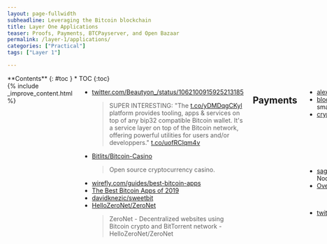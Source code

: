 ```yaml
---
layout: page-fullwidth
subheadline: Leveraging the Bitcoin blockchain
title: Layer One Applications 
teaser: Proofs, Payments, BTCPayserver, and Open Bazaar
permalink: /layer-1/applications/
categories: ["Practical"]
tags: ["Layer 1"]

---
```


<div class="row">
<div class="medium-3 medium-push-9 columns" markdown="1">
<div class="panel radius" markdown="1">
**Contents**
{: #toc }
*  TOC
{:toc}
</div>
</div><!-- /.medium-4.columns -->



<div class="medium-9 medium-pull-3 columns" markdown="1">
{% include _improve_content.html %}



* [twitter.com/Beautyon_/status/1062100915925213185](https://twitter.com/Beautyon_/status/1062100915925213185)
  > SUPER INTERESTING: "The [t.co/yDMDqgCKyl](https://t.co/yDMDqgCKyl) platform provides tooling, apps & services on top of any bip32 compatible Bitcoin wallet. It's a service layer on top of the Bitcoin network, offering powerful utilities for users and/or developpers." [t.co/uofRClqm4v](https://t.co/uofRClqm4v)
* [Bitlits/Bitcoin-Casino](https://github.com/Bitlits/Bitcoin-Casino)
  > Open source cryptocurrency casino. 
* [wirefly.com/guides/best-bitcoin-apps](https://www.wirefly.com/guides/best-bitcoin-apps)
* [The Best Bitcoin Apps of 2019](https://www.wirefly.com/guides/best-bitcoin-apps)
* [davidknezic/sweetbit](https://github.com/davidknezic/sweetbit)
* [HelloZeroNet/ZeroNet](https://github.com/HelloZeroNet/ZeroNet)
  > ZeroNet - Decentralized websites using Bitcoin crypto and BitTorrent network - HelloZeroNet/ZeroNet

## Payments

* [alexk111/awesome-bitcoin-payment-processors](https://github.com/alexk111/awesome-bitcoin-payment-processors)
* [blockchain/thunder](https://github.com/blockchain/thunder) - Off-Chain Bitcoin payments using smart contracts
* [cryptoapi/Payment-Gateway](https://github.com/cryptoapi/Payment-Gateway)
  > Bitcoin/Altcoins PHP Payment Class. It supports Bitcoin BitcoinCash DASH Dogecoin Litecoin Reddcoin Feathercoin Vertcoin Potcoin Speedcoin. Install GoUrl php script - bitcoin api payment gateway on...
* [sagivo/accept-bitcoin](https://github.com/sagivo/accept-bitcoin) -Accept bitcoin payments using Node.js.
* [Overtorment/Cashier-BTC](https://github.com/Overtorment/Cashier-BTC)
  > Self-hosted Bitcoin payment gateway (฿). 
* [twitter.com/pierre_rochard/status/1026999019900465154](https://twitter.com/pierre_rochard/status/1026999019900465154)
  > I set up an instance of @BtcpayServer on @Azure and tested it with @wordpressdotcom + @WooCommerce. It is a fantastic product. Finally someone (@NicolasDorier) has built a sensible, open source platform for Bitcoin merchants! If you have or want a business - go check i...


### Btcpay

* [bitcoinmagazine.com/articles/year-after-launch-btcpay-has-grown-larger-its-creator-expected/](https://bitcoinmagazine.com/articles/year-after-launch-btcpay-has-grown-larger-its-creator-expected/) 
  > BTCPay has become a meteoric success. But for what started out as a hobbyist’s side project, this success has, in some respects, become unwieldy.
* [bitcoinshirt.co/how-to-create-store-accept-bitcoin](https://bitcoinshirt.co/how-to-create-store-accept-bitcoin)
  > Learn how to build an online e-commerce store and accept Bitcoin payments with no coding or web-designing skills required. Using free and open-source software: WordPress, WooCommerce and BTCPay. No steps skipped and video tutorials.
* [nbitstack.com/c/btcpayserver](https://nbitstack.com/c/btcpayserver)
* [btcpayserver/btcpayserver-doc](https://github.com/btcpayserver/btcpayserver-doc)
* [k3tan172/ubuntu-node-box](https://github.com/k3tan172/ubuntu-node-box)
* [btcpayserver/commerce_btcpay](https://github.com/btcpayserver/commerce_btcpay)
  > BTCPay server plugin for Drupal Commerce 2.x. 
* [astupidmoose/btcpay_taxreport-for-woocommerce](https://github.com/astupidmoose/btcpay_taxreport-for-woocommerce) 
  > This is a transaction history plugin for BTCPay for tax reporting
* [Skyfleet/NBitcoin](https://github.com/Skyfleet/NBitcoin)
* [talvasconcelos/btc-terminal](https://github.com/talvasconcelos/btc-terminal)
* [djseeds/btcpay-browser-client](https://github.com/djseeds/btcpay-browser-client)
* [docs.btcpayserver.org/deployment/manualdeployment](https://docs.btcpayserver.org/deployment/manualdeployment)
* [m.youtube.com/watch?v=MIWGvl6_WzI](https://m.youtube.com/watch?v=MIWGvl6_WzI)
* [medium.com/@apotdevin/using-react-and-btcpayserver-to-receive-bitcoin-payments-2098b2856a3b](https://medium.com/@apotdevin/using-react-and-btcpayserver-to-receive-bitcoin-payments-2098b2856a3b)
* [Using React and BTCPayServer to receive Bitcoin Payments](https://medium.com/@apotdevin/using-react-and-btcpayserver-to-receive-bitcoin-payments-2098b2856a3b)
* [btcpayserver/btcpayserver/issues/631](https://github.com/btcpayserver/btcpayserver/issues/631)
  > The title is pretty explicit, but I will go into it a bit. Currently users have to: (1) Install Wordpress+Woocommerce, Magento, Prestashop or Drupal &amp; (2) Install the actual BTCPay server i...
* [docs.btcpayserver.org/deployment/thirdpartyhosting](https://docs.btcpayserver.org/deployment/thirdpartyhosting)
  > Trusted third parties are security holes. By relying on someone else to manage a server for you, you are potentially exposing yourself to a certain attack vector. The most significant attack vector when using a third party host is that a malicious and technically skilled host can create a forked version of BTCPay Server and modify it so that it either spy on your transactions or replace your xpubkey with his. This means that future payments made to you may end up in a malicious party wallet.
  >
  > BTCPay does not allow server hosts to view the stores of other users nor have access to any personal data (except for registration email address). The xpubkey and even balances of other users can't be seen. However, as mentioned, a malicious third party could modify that by creating a fork that can look like BTCPay on the front but be something completely different in reality. The biggest concern, which happens when using a third-party host (even if the owner of a self-hosted server is not malicious) comes from the nature of the Bitcoin itself. If a user is not running a full node but instead relies on someone else's node, his transactions can be listened to by the owner of that node.
* [Install BTCPayServer on Raspiblitz V1.3 - Raspberry Pi 4B](https://gist.github.com/normandmickey/3f10fc077d15345fb469034e3697d0d0) 

### libre-patreon

* [JeffVandrewJr/patron](https://github.com/JeffVandrewJr/patron) - LibrePatron: A Self-Hosted Patreon Alternative for BTCPay - JeffVandrewJr/patron
* [twitter.com/vandrewattycpa/status/1079471260978040833](https://twitter.com/vandrewattycpa/status/1079471260978040833)
  > Today I released LibrePatron, an alternative to Partreon backed by @BtcpayServer. Most Patreon alternatives don't implement the full Patreon feature set. This seeks to change that. Sample site (alpha not mobile responsive, mobile coming soon!): [t.co/ZcHDjUfBfe](https://t.co/ZcHDjUfBfe) T...

### OpenBazaar

* [openbazaar.org](https://www.openbazaar.org)
  > A FREE ONLINE MARKETPLACE. NO PLATFORM FEES. 
[OpenBazaar Documentation](https://docs.openbazaar.org/)
* [Beginners Guide to Decentralization](https://openbazaar.org/blog/the-beginners-guide-to-decentralization/)
* [Beginners Guide to Buying Goods Services and Cryptocurrency on OpenBazaar](https://openbazaar.org/blog/The-Beginners-Guide-to-Buying-Goods-Services-and-Cryptocurrency-on-OpenBazaar/)
* [OpenBazaar/openbazaar-go](https://github.com/OpenBazaar/openbazaar-go)
  > OpenBazaar 2.0 Server Daemon in Go. 
* [topics/openbazaar](https://github.com/topics/openbazaar)
* [OpenBazaar/openbazaar-desktop](https://github.com/OpenBazaar/openbazaar-desktop)
  > OpenBazaar 2.0 Desktop Client (talks to openbazaar-go server daemon) - OpenBazaar/openbazaar-desktop
* [r/OpenBazaar](https://www.reddit.com/r/OpenBazaar/)
* [A STEP-BY-STEP GUIDE FOR BUYING IN OPENBAZAAR - The Green Mile](https://tgmweed.co.uk/a-step-by-step-guide-for-buying-in-openbazaar/)
  > Openbazaar is a marketplace for Bitcoin users where they can trade different stuffs in exchange for the cryptocurrency. What makes it different from other ecommerce is they offer a software for users to download in order to trade. Instead of users visiting a website, they wil...

## Proofs

* [How to Create and Verify a Chainpoint Proof](https://medium.com/tierion/how-to-create-and-verify-a-chainpoint-proof-eba52a7700e3)
* [chainpoint/chainpoint-cli](https://github.com/chainpoint/chainpoint-cli)
  > A Command Line Interface (CLI) for creating and verifying Chainpoint proofs. - chainpoint/chainpoint-cli
* [Tierion/blockchain-anchor](https://github.com/Tierion/blockchain-anchor)
  > A Node.js library for anchoring data onto the Bitcoin blockchain and confirming anchored data on Bitcoin and Ethereum. - Tierion/blockchain-anchor
* [ligi/SatoshiProof](https://github.com/ligi/SatoshiProof)
  > Satoshi Proof is your personal notary leveraging the power of the Bitcoin network to prove existence of text or images at a certain time. - ligi/SatoshiProof
* [opentimestamps/opentimestamps-client](https://github.com/opentimestamps/opentimestamps-client)
  > OpenTimestamps client. 
* [opentimestamps/python-opentimestamps](https://github.com/opentimestamps/python-opentimestamps)

</div>
</div>